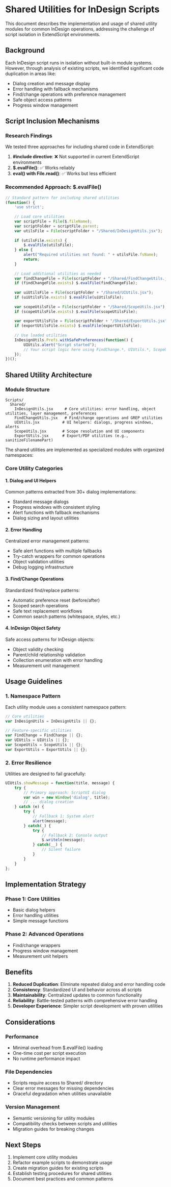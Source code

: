 # Shared Utilities for InDesign Scripts

This document describes the implementation and usage of shared utility modules for common InDesign operations, addressing the challenge of script isolation in ExtendScript environments.

## Background

Each InDesign script runs in isolation without built-in module systems. However, through analysis of existing scripts, we identified significant code duplication in areas like:

- Dialog creation and message display
- Error handling with fallback mechanisms
- Find/change operations with preference management
- Safe object access patterns
- Progress window management

## Script Inclusion Mechanisms

### Research Findings

We tested three approaches for including shared code in ExtendScript:

1. **#include directive**: ❌ Not supported in current ExtendScript environments
2. **$.evalFile()**: ✅ Works reliably
3. **eval() with File.read()**: ✅ Works but less efficient

### Recommended Approach: $.evalFile()

```javascript
// Standard pattern for including shared utilities
(function() {
    'use strict';
    
    // Load core utilities
    var scriptFile = File($.fileName);
    var scriptFolder = scriptFile.parent;
    var utilsFile = File(scriptFolder + "/Shared/InDesignUtils.jsx");
    
    if (utilsFile.exists) {
        $.evalFile(utilsFile);
    } else {
        alert("Required utilities not found: " + utilsFile.fsName);
        return;
    }
    
    // Load additional utilities as needed
    var findChangeFile = File(scriptFolder + "/Shared/FindChangeUtils.jsx");
    if (findChangeFile.exists) $.evalFile(findChangeFile);
    
    var uiUtilsFile = File(scriptFolder + "/Shared/UIUtils.jsx");
    if (uiUtilsFile.exists) $.evalFile(uiUtilsFile);
    
    var scopeUtilsFile = File(scriptFolder + "/Shared/ScopeUtils.jsx");
    if (scopeUtilsFile.exists) $.evalFile(scopeUtilsFile);
    
    var exportUtilsFile = File(scriptFolder + "/Shared/ExportUtils.jsx");
    if (exportUtilsFile.exists) $.evalFile(exportUtilsFile);
    
    // Use loaded utilities
    InDesignUtils.Prefs.withSafePreferences(function() {
        UIUtils.alert("Script started");
        // Your script logic here using FindChange.*, UIUtils.*, ScopeUtils.*, ExportUtils.*
    });
})();
```

## Shared Utility Architecture

### Module Structure

```
Scripts/
  Shared/
    InDesignUtils.jsx     # Core utilities: error handling, object utilities, layer management, preferences
    FindChangeUtils.jsx   # Find/change operations and GREP utilities
    UIUtils.jsx          # UI helpers: dialogs, progress windows, alerts
    ScopeUtils.jsx       # Scope resolution and UI components
    ExportUtils.jsx      # Export/PDF utilities (e.g., sanitizeFilenamePart)
```

The shared utilities are implemented as specialized modules with organized namespaces:

### Core Utility Categories

#### 1. Dialog and UI Helpers

Common patterns extracted from 30+ dialog implementations:

- Standard message dialogs
- Progress windows with consistent styling
- Alert functions with fallback mechanisms
- Dialog sizing and layout utilities

#### 2. Error Handling

Centralized error management patterns:

- Safe alert functions with multiple fallbacks
- Try-catch wrappers for common operations
- Object validation utilities
- Debug logging infrastructure

#### 3. Find/Change Operations

Standardized find/replace patterns:

- Automatic preference reset (before/after)
- Scoped search operations
- Safe text replacement workflows
- Common search patterns (whitespace, styles, etc.)

#### 4. InDesign Object Safety

Safe access patterns for InDesign objects:

- Object validity checking
- Parent/child relationship validation
- Collection enumeration with error handling
- Measurement unit management

## Usage Guidelines

### 1. Namespace Pattern

Each utility module uses a consistent namespace pattern:

```javascript
// Core utilities
var InDesignUtils = InDesignUtils || {};

// Feature-specific utilities
var FindChange = FindChange || {};
var UIUtils = UIUtils || {};
var ScopeUtils = ScopeUtils || {};
var ExportUtils = ExportUtils || {};
```

### 2. Error Resilience

Utilities are designed to fail gracefully:

```javascript
UIUtils.showMessage = function(title, message) {
    try {
        // Primary approach: ScriptUI dialog
        var win = new Window('dialog', title);
        // ... dialog creation
    } catch (e) {
        try {
            // Fallback 1: System alert
            alert(message);
        } catch(_) {
            try {
                // Fallback 2: Console output
                $.writeln(message);
            } catch(__) {
                // Silent failure
            }
        }
    }
};
```


## Implementation Strategy

### Phase 1: Core Utilities
- Basic dialog helpers
- Error handling utilities
- Simple message functions

### Phase 2: Advanced Operations
- Find/change wrappers
- Progress window management
- Measurement unit helpers

## Benefits

1. **Reduced Duplication**: Eliminate repeated dialog and error handling code
2. **Consistency**: Standardized UI and behavior across all scripts
3. **Maintainability**: Centralized updates to common functionality
4. **Reliability**: Battle-tested patterns with comprehensive error handling
5. **Developer Experience**: Simpler script development with proven utilities

## Considerations

### Performance
- Minimal overhead from $.evalFile() loading
- One-time cost per script execution
- No runtime performance impact

### File Dependencies
- Scripts require access to Shared/ directory
- Clear error messages for missing dependencies
- Graceful degradation when utilities unavailable

### Version Management
- Semantic versioning for utility modules
- Compatibility checks between scripts and utilities
- Migration guides for breaking changes

## Next Steps

1. Implement core utility modules
2. Refactor example scripts to demonstrate usage
3. Create migration guides for existing scripts
4. Establish testing procedures for shared utilities
5. Document best practices and common patterns